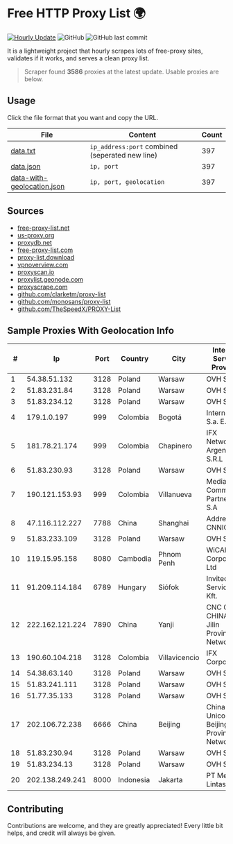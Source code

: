 
# Free HTTP Proxy List 🌍

[![Hourly Update](https://github.com/mertguvencli/http-proxy-list/actions/workflows/main.yml/badge.svg?branch=main)](https://github.com/mertguvencli/http-proxy-list/actions/workflows/main.yml)
![GitHub](https://img.shields.io/github/license/mertguvencli/http-proxy-list)
![GitHub last commit](https://img.shields.io/github/last-commit/mertguvencli/http-proxy-list)

It is a lightweight project that hourly scrapes lots of free-proxy sites, validates if it works, and serves a clean proxy list.


> Scraper found **3586** proxies at the latest update. Usable proxies are below.

## Usage

Click the file format that you want and copy the URL.


|File|Content|Count|
|----|-------|-----|
|[data.txt](https://raw.githubusercontent.com/mertguvencli/http-proxy-list/main/proxy-list/data.txt)|`ip_address:port` combined (seperated new line)|397|
|[data.json](https://raw.githubusercontent.com/mertguvencli/http-proxy-list/main/proxy-list/data.json)|`ip, port`|397|
|[data-with-geolocation.json](https://raw.githubusercontent.com/mertguvencli/http-proxy-list/main/proxy-list/data-with-geolocation.json)|`ip, port, geolocation`|397|

## Sources

* [free-proxy-list.net](https://free-proxy-list.net)
* [us-proxy.org](https://www.us-proxy.org)
* [proxydb.net](http://proxydb.net)
* [free-proxy-list.com](https://free-proxy-list.com/?page=&port=&type%5B%5D=http&type%5B%5D=https&up_time=0&search=Search)
* [proxy-list.download](https://www.proxy-list.download/HTTP)
* [vpnoverview.com](https://vpnoverview.com/privacy/anonymous-browsing/free-proxy-servers)
* [proxyscan.io](https://www.proxyscan.io)
* [proxylist.geonode.com](https://proxylist.geonode.com/api/proxy-list?limit=300&page=1&sort_by=lastChecked&sort_type=desc&protocols=http,https)
* [proxyscrape.com](https://api.proxyscrape.com/v2/?request=displayproxies&protocol=http&timeout=10000&country=all&ssl=all&anonymity=all)
* [github.com/clarketm/proxy-list](https://raw.githubusercontent.com/clarketm/proxy-list/master/proxy-list-raw.txt)
* [github.com/monosans/proxy-list](https://raw.githubusercontent.com/monosans/proxy-list/main/proxies/http.txt)
* [github.com/TheSpeedX/PROXY-List](https://raw.githubusercontent.com/TheSpeedX/PROXY-List/master/http.txt)


## Sample Proxies With Geolocation Info

|#|Ip|Port|Country|City|Internet Service Provider|
|-|--|----|-------|----|-------------------------|
|1|54.38.51.132|3128|Poland|Warsaw|OVH SAS|
|2|51.83.231.84|3128|Poland|Warsaw|OVH SAS|
|3|51.83.234.12|3128|Poland|Warsaw|OVH SAS|
|4|179.1.0.197|999|Colombia|Bogotá|Internexa S.a. E.S.P|
|5|181.78.21.174|999|Colombia|Chapinero|IFX Networks Argentina S.R.L|
|6|51.83.230.93|3128|Poland|Warsaw|OVH SAS|
|7|190.121.153.93|999|Colombia|Villanueva|Media Commerce Partners S.A|
|8|47.116.112.227|7788|China|Shanghai|Addresses CNNIC|
|9|51.83.233.109|3128|Poland|Warsaw|OVH SAS|
|10|119.15.95.158|8080|Cambodia|Phnom Penh|WiCAM Corporation Ltd|
|11|91.209.114.184|6789|Hungary|Siófok|Invitech ICT Services Kft.|
|12|222.162.121.224|7890|China|Yanji|CNC Group CHINA169 Jilin Province Network|
|13|190.60.104.218|3128|Colombia|Villavicencio|IFX Corporation|
|14|54.38.63.140|3128|Poland|Warsaw|OVH SAS|
|15|51.83.241.111|3128|Poland|Warsaw|OVH SAS|
|16|51.77.35.133|3128|Poland|Warsaw|OVH SAS|
|17|202.106.72.238|6666|China|Beijing|China Unicom Beijing Province Network|
|18|51.83.230.94|3128|Poland|Warsaw|OVH SAS|
|19|51.83.234.13|3128|Poland|Warsaw|OVH SAS|
|20|202.138.249.241|8000|Indonesia|Jakarta|PT Melvar Lintasnusa|



## Contributing

Contributions are welcome, and they are greatly appreciated! Every
little bit helps, and credit will always be given.

